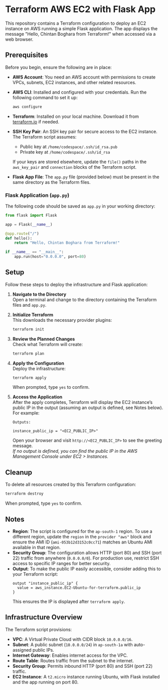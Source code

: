 # Terraform AWS EC2 with Flask App

This repository contains a Terraform configuration to deploy an EC2 instance on AWS running a simple Flask application. The app displays the message "Hello, Chintan Boghara from Terraform!" when accessed via a web browser.

## Prerequisites

Before you begin, ensure the following are in place:

- **AWS Account**: You need an AWS account with permissions to create VPCs, subnets, EC2 instances, and other related resources.
- **AWS CLI**: Installed and configured with your credentials. Run the following command to set it up:
  ```bash
  aws configure
  ```
- **Terraform**: Installed on your local machine. Download it from [terraform.io](https://www.terraform.io/downloads.html) if needed.
- **SSH Key Pair**: An SSH key pair for secure access to the EC2 instance. The Terraform script assumes:
  - Public key at `/home/codespace/.ssh/id_rsa.pub`
  - Private key at `/home/codespace/.ssh/id_rsa`
  
  If your keys are stored elsewhere, update the `file()` paths in the `aws_key_pair` and `connection` blocks of the Terraform script.
- **Flask App File**: The `app.py` file (provided below) must be present in the same directory as the Terraform files.

### Flask Application (`app.py`)
The following code should be saved as `app.py` in your working directory:
```python
from flask import Flask

app = Flask(__name__)

@app.route("/")
def hello():
    return "Hello, Chintan Boghara from Terraform!"

if __name__ == "__main__":
    app.run(host="0.0.0.0", port=80)
```

## Setup

Follow these steps to deploy the infrastructure and Flask application:

1. **Navigate to the Directory**  
   Open a terminal and change to the directory containing the Terraform files and `app.py`.

2. **Initialize Terraform**  
   This downloads the necessary provider plugins:
   ```bash
   terraform init
   ```

3. **Review the Planned Changes**  
   Check what Terraform will create:
   ```bash
   terraform plan
   ```

4. **Apply the Configuration**  
   Deploy the infrastructure:
   ```bash
   terraform apply
   ```
   When prompted, type `yes` to confirm.

5. **Access the Application**  
   After the apply completes, Terraform will display the EC2 instance’s public IP in the output (assuming an output is defined, see Notes below). For example:
   ```
   Outputs:

   instance_public_ip = "<EC2_PUBLIC_IP>"
   ```
   Open your browser and visit `http://<EC2_PUBLIC_IP>` to see the greeting message.  
   *If no output is defined, you can find the public IP in the AWS Management Console under EC2 > Instances.*

## Cleanup

To delete all resources created by this Terraform configuration:
```bash
terraform destroy
```
When prompted, type `yes` to confirm.

## Notes

- **Region**: The script is configured for the `ap-south-1` region. To use a different region, update the `region` in the `provider "aws"` block and ensure the AMI ID (`ami-053b12d3152c0cc71`) matches an Ubuntu AMI available in that region.
- **Security Group**: The configuration allows HTTP (port 80) and SSH (port 22) traffic from anywhere (`0.0.0.0/0`). For production use, restrict SSH access to specific IP ranges for better security.
- **Output**: To make the public IP easily accessible, consider adding this to your Terraform script:
  ```hcl
  output "instance_public_ip" {
    value = aws_instance.EC2-Ubuntu-for-terraform.public_ip
  }
  ```
  This ensures the IP is displayed after `terraform apply`.

## Infrastructure Overview

The Terraform script provisions:
- **VPC**: A Virtual Private Cloud with CIDR block `10.0.0.0/16`.
- **Subnet**: A public subnet (`10.0.0.0/24`) in `ap-south-1a` with auto-assigned public IPs.
- **Internet Gateway**: Enables internet access for the VPC.
- **Route Table**: Routes traffic from the subnet to the internet.
- **Security Group**: Permits inbound HTTP (port 80) and SSH (port 22) traffic.
- **EC2 Instance**: A `t2.micro` instance running Ubuntu, with Flask installed and the app running on port 80.
